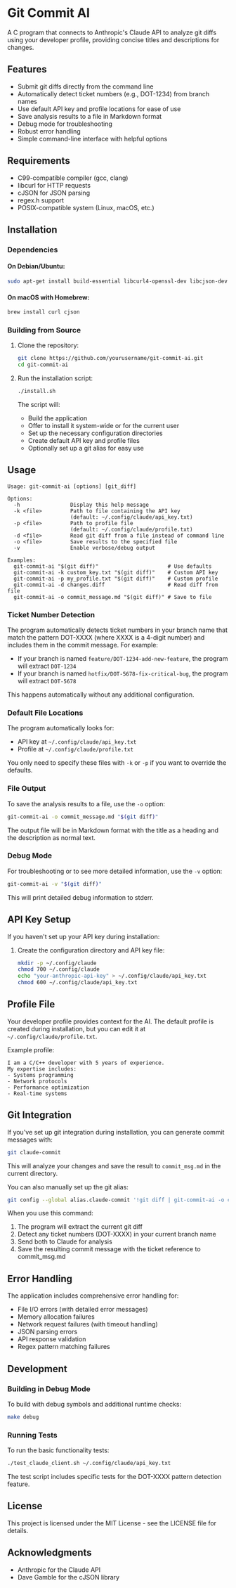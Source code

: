 # Git Commit AI

A C program that connects to Anthropic's Claude API to analyze git diffs using your developer profile, providing concise titles and descriptions for changes.

## Features

- Submit git diffs directly from the command line
- Automatically detect ticket numbers (e.g., DOT-1234) from branch names
- Use default API key and profile locations for ease of use
- Save analysis results to a file in Markdown format
- Debug mode for troubleshooting
- Robust error handling
- Simple command-line interface with helpful options

## Requirements

- C99-compatible compiler (gcc, clang)
- libcurl for HTTP requests
- cJSON for JSON parsing
- regex.h support
- POSIX-compatible system (Linux, macOS, etc.)

## Installation

### Dependencies

#### On Debian/Ubuntu:

```bash
sudo apt-get install build-essential libcurl4-openssl-dev libcjson-dev
```

#### On macOS with Homebrew:

```bash
brew install curl cjson
```

### Building from Source

1. Clone the repository:
   ```bash
   git clone https://github.com/yourusername/git-commit-ai.git
   cd git-commit-ai
   ```

2. Run the installation script:
   ```bash
   ./install.sh
   ```
   
   The script will:
   - Build the application
   - Offer to install it system-wide or for the current user
   - Set up the necessary configuration directories
   - Create default API key and profile files
   - Optionally set up a git alias for easy use

## Usage

```
Usage: git-commit-ai [options] [git_diff]

Options:
  -h                Display this help message
  -k <file>         Path to file containing the API key
                    (default: ~/.config/claude/api_key.txt)
  -p <file>         Path to profile file
                    (default: ~/.config/claude/profile.txt)
  -d <file>         Read git diff from a file instead of command line
  -o <file>         Save results to the specified file
  -v                Enable verbose/debug output

Examples:
  git-commit-ai "$(git diff)"                      # Use defaults
  git-commit-ai -k custom_key.txt "$(git diff)"    # Custom API key
  git-commit-ai -p my_profile.txt "$(git diff)"    # Custom profile
  git-commit-ai -d changes.diff                    # Read diff from file
  git-commit-ai -o commit_message.md "$(git diff)" # Save to file
```

### Ticket Number Detection

The program automatically detects ticket numbers in your branch name that match the pattern DOT-XXXX (where XXXX is a 4-digit number) and includes them in the commit message. For example:

- If your branch is named `feature/DOT-1234-add-new-feature`, the program will extract `DOT-1234`
- If your branch is named `hotfix/DOT-5678-fix-critical-bug`, the program will extract `DOT-5678`

This happens automatically without any additional configuration.

### Default File Locations

The program automatically looks for:
- API key at `~/.config/claude/api_key.txt`
- Profile at `~/.config/claude/profile.txt`

You only need to specify these files with `-k` or `-p` if you want to override the defaults.

### File Output

To save the analysis results to a file, use the `-o` option:

```bash
git-commit-ai -o commit_message.md "$(git diff)"
```

The output file will be in Markdown format with the title as a heading and the description as normal text.

### Debug Mode

For troubleshooting or to see more detailed information, use the `-v` option:

```bash
git-commit-ai -v "$(git diff)"
```

This will print detailed debug information to stderr.

## API Key Setup

If you haven't set up your API key during installation:

1. Create the configuration directory and API key file:
   ```bash
   mkdir -p ~/.config/claude
   chmod 700 ~/.config/claude
   echo "your-anthropic-api-key" > ~/.config/claude/api_key.txt
   chmod 600 ~/.config/claude/api_key.txt
   ```

## Profile File

Your developer profile provides context for the AI. The default profile is created during installation, but you can edit it at `~/.config/claude/profile.txt`.

Example profile:
```
I am a C/C++ developer with 5 years of experience.
My expertise includes:
- Systems programming
- Network protocols
- Performance optimization
- Real-time systems
```

## Git Integration

If you've set up git integration during installation, you can generate commit messages with:

```bash
git claude-commit
```

This will analyze your changes and save the result to `commit_msg.md` in the current directory.

You can also manually set up the git alias:
```bash
git config --global alias.claude-commit '!git diff | git-commit-ai -o commit_msg.md'
```

When you use this command:
1. The program will extract the current git diff
2. Detect any ticket numbers (DOT-XXXX) in your current branch name
3. Send both to Claude for analysis
4. Save the resulting commit message with the ticket reference to commit_msg.md

## Error Handling

The application includes comprehensive error handling for:
- File I/O errors (with detailed error messages)
- Memory allocation failures
- Network request failures (with timeout handling)
- JSON parsing errors
- API response validation
- Regex pattern matching failures

## Development

### Building in Debug Mode

To build with debug symbols and additional runtime checks:

```bash
make debug
```

### Running Tests

To run the basic functionality tests:

```bash
./test_claude_client.sh ~/.config/claude/api_key.txt
```

The test script includes specific tests for the DOT-XXXX pattern detection feature.

## License

This project is licensed under the MIT License - see the LICENSE file for details.

## Acknowledgments

- Anthropic for the Claude API
- Dave Gamble for the cJSON library
